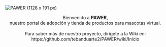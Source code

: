 ![PAWER (1128 x 191 px)](https://github.com/user-attachments/assets/b1a6f404-2567-4776-a2d5-9d89cbee4598)

<div align="center">Bienvenido a <strong>PAWER</strong>, <br>
  nuestro portal de adopción y tienda de productos para mascotas virtual.<br><br>
  Para saber más de nuestro proyecto, dirígete a la Wiki en: https://github.com/tebanduarte2/PAWER/wiki/Inicio
</div>
